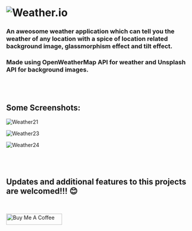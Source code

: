 # ![Weather.io](https://yashism.github.io/Weather.io/)

### An aweosome weather application which can tell you the weather of any location with a spice of location related background image, glassmorphism effect and tilt effect.

### Made using OpenWeatherMap API for weather and Unsplash API for background images.

<br>
<br>

## Some Screenshots:

![Weather21](https://user-images.githubusercontent.com/69153292/126670065-7b8ccc27-f008-4b6a-85c3-620813bbb31f.png)

![Weather23](https://user-images.githubusercontent.com/69153292/126671930-adc08794-20d1-493b-97d8-40d7d67df7a1.png)

![Weather24](https://user-images.githubusercontent.com/69153292/126671945-bc725539-dba3-4127-ac7f-a3adfd5789b3.png)

<br>
<br>

## Updates and additional features to this projects are welcomed!!! 😊

<br>

<a href="https://www.buymeacoffee.com/yashism" target="_blank"><img src="https://cdn.buymeacoffee.com/buttons/v2/default-yellow.png" alt="Buy Me A Coffee" style="height: 30px !important;width: 150px !important;" ></a>
